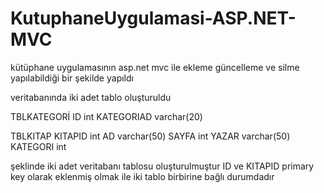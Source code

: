 # KutuphaneUygulamasi-ASP.NET-MVC
kütüphane uygulamasının asp.net mvc ile ekleme güncelleme ve silme yapılabildiği bir şekilde yapıldı 


veritabanında iki adet tablo oluşturuldu

TBLKATEGORİ
ID            int
KATEGORIAD  varchar(20)

TBLKITAP
KITAPID              int
AD                   varchar(50)
SAYFA                int
YAZAR                varchar(50)
KATEGORI             int 


şeklinde iki adet veritabanı tablosu oluşturulmuştur ID ve KITAPID primary key olarak eklenmiş olmak ile iki tablo birbirine bağlı durumdadır
